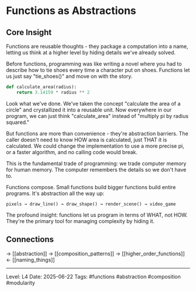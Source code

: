 # Functions as Abstractions

## Core Insight
Functions are reusable thoughts - they package a computation into a name, letting us think at a higher level by hiding details we've already solved.

Before functions, programming was like writing a novel where you had to describe how to tie shoes every time a character put on shoes. Functions let us just say "tie_shoes()" and move on with the story.

```python
def calculate_area(radius):
    return 3.14159 * radius ** 2
```

Look what we've done. We've taken the concept "calculate the area of a circle" and crystallized it into a reusable unit. Now everywhere in our program, we can just think "calculate_area" instead of "multiply pi by radius squared."

But functions are more than convenience - they're abstraction barriers. The caller doesn't need to know HOW area is calculated, just THAT it is calculated. We could change the implementation to use a more precise pi, or a faster algorithm, and no calling code would break.

This is the fundamental trade of programming: we trade computer memory for human memory. The computer remembers the details so we don't have to.

Functions compose. Small functions build bigger functions build entire programs. It's abstraction all the way up:

```
pixels → draw_line() → draw_shape() → render_scene() → video_game
```

The profound insight: functions let us program in terms of WHAT, not HOW. They're the primary tool for managing complexity by hiding it.

## Connections
→ [[abstraction]]
→ [[composition_patterns]]
→ [[higher_order_functions]]
← [[naming_things]]

---
Level: L4
Date: 2025-06-22
Tags: #functions #abstraction #composition #modularity